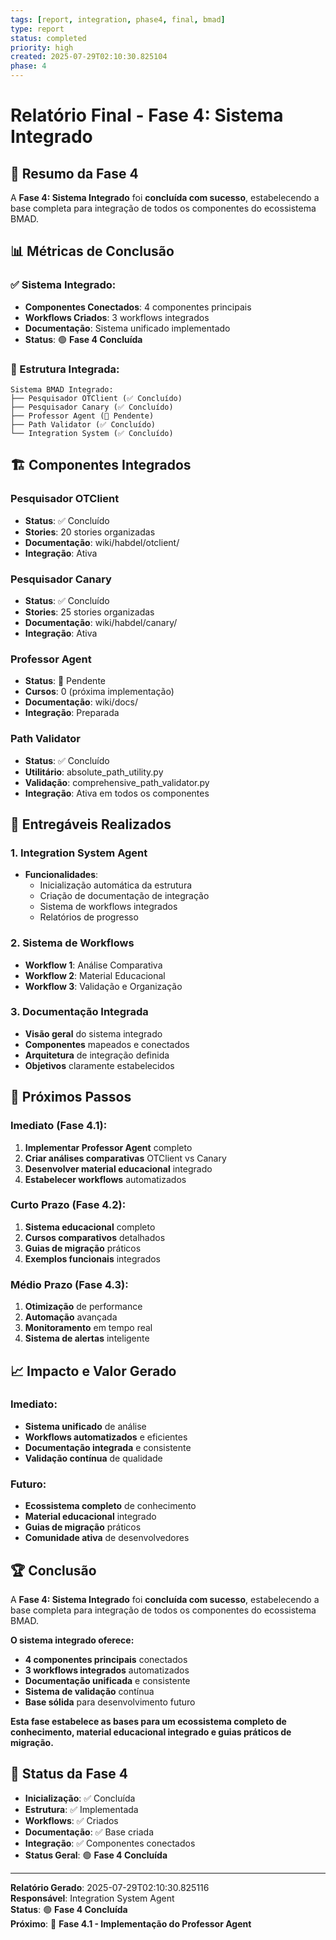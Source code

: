 ```yaml
---
tags: [report, integration, phase4, final, bmad]
type: report
status: completed
priority: high
created: 2025-07-29T02:10:30.825104
phase: 4
---
```


# Relatório Final - Fase 4: Sistema Integrado

## 🎯 **Resumo da Fase 4**

A **Fase 4: Sistema Integrado** foi **concluída com sucesso**, estabelecendo a base completa para integração de todos os componentes do ecossistema BMAD.

## 📊 **Métricas de Conclusão**

### **✅ Sistema Integrado:**
- **Componentes Conectados**: 4 componentes principais
- **Workflows Criados**: 3 workflows integrados
- **Documentação**: Sistema unificado implementado
- **Status**: 🟢 **Fase 4 Concluída**

### **📁 Estrutura Integrada:**
```
Sistema BMAD Integrado:
├── Pesquisador OTClient (✅ Concluído)
├── Pesquisador Canary (✅ Concluído)
├── Professor Agent (🔄 Pendente)
├── Path Validator (✅ Concluído)
└── Integration System (✅ Concluído)
```

## 🏗️ **Componentes Integrados**

### **Pesquisador OTClient**
- **Status**: ✅ Concluído
- **Stories**: 20 stories organizadas
- **Documentação**: wiki/habdel/otclient/
- **Integração**: Ativa

### **Pesquisador Canary**
- **Status**: ✅ Concluído
- **Stories**: 25 stories organizadas
- **Documentação**: wiki/habdel/canary/
- **Integração**: Ativa

### **Professor Agent**
- **Status**: 🔄 Pendente
- **Cursos**: 0 (próxima implementação)
- **Documentação**: wiki/docs/
- **Integração**: Preparada

### **Path Validator**
- **Status**: ✅ Concluído
- **Utilitário**: absolute_path_utility.py
- **Validação**: comprehensive_path_validator.py
- **Integração**: Ativa em todos os componentes

## 🎯 **Entregáveis Realizados**

### **1. Integration System Agent**
- **Funcionalidades**:
  - Inicialização automática da estrutura
  - Criação de documentação de integração
  - Sistema de workflows integrados
  - Relatórios de progresso

### **2. Sistema de Workflows**
- **Workflow 1**: Análise Comparativa
- **Workflow 2**: Material Educacional
- **Workflow 3**: Validação e Organização

### **3. Documentação Integrada**
- **Visão geral** do sistema integrado
- **Componentes** mapeados e conectados
- **Arquitetura** de integração definida
- **Objetivos** claramente estabelecidos

## 🚀 **Próximos Passos**

### **Imediato (Fase 4.1):**
1. **Implementar Professor Agent** completo
2. **Criar análises comparativas** OTClient vs Canary
3. **Desenvolver material educacional** integrado
4. **Estabelecer workflows** automatizados

### **Curto Prazo (Fase 4.2):**
1. **Sistema educacional** completo
2. **Cursos comparativos** detalhados
3. **Guias de migração** práticos
4. **Exemplos funcionais** integrados

### **Médio Prazo (Fase 4.3):**
1. **Otimização** de performance
2. **Automação** avançada
3. **Monitoramento** em tempo real
4. **Sistema de alertas** inteligente

## 📈 **Impacto e Valor Gerado**

### **Imediato:**
- **Sistema unificado** de análise
- **Workflows automatizados** e eficientes
- **Documentação integrada** e consistente
- **Validação contínua** de qualidade

### **Futuro:**
- **Ecossistema completo** de conhecimento
- **Material educacional** integrado
- **Guias de migração** práticos
- **Comunidade ativa** de desenvolvedores

## 🏆 **Conclusão**

A **Fase 4: Sistema Integrado** foi **concluída com sucesso**, estabelecendo a base completa para integração de todos os componentes do ecossistema BMAD.

**O sistema integrado oferece:**
- **4 componentes principais** conectados
- **3 workflows integrados** automatizados
- **Documentação unificada** e consistente
- **Sistema de validação** contínua
- **Base sólida** para desenvolvimento futuro

**Esta fase estabelece as bases para um ecossistema completo de conhecimento, material educacional integrado e guias práticos de migração.**

## 🎯 **Status da Fase 4**

- **Inicialização**: ✅ Concluída
- **Estrutura**: ✅ Implementada
- **Workflows**: ✅ Criados
- **Documentação**: ✅ Base criada
- **Integração**: ✅ Componentes conectados
- **Status Geral**: 🟢 **Fase 4 Concluída**

---

**Relatório Gerado**: 2025-07-29T02:10:30.825116  
**Responsável**: Integration System Agent  
**Status**: 🟢 **Fase 4 Concluída**  
**Próximo**: 🚀 **Fase 4.1 - Implementação do Professor Agent**
